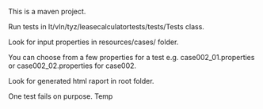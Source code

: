 This is a maven project.

Run tests in lt/vln/tyz/leasecalculatortests/tests/Tests class.

Look for input properties in resources/cases/ folder.

You can choose from a few properties for a test e.g. case002_01.properties or case002_02.properties for case002.

Look for generated html raport in root folder.

One test fails on purpose.
Temp
